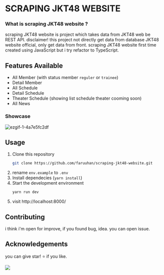 # SCRAPING JKT48 WEBSITE

### What is scraping JKT48 website ?

scraping JKT48 website is project which takes data from JKT48 web be REST API. disclaimer! this project not directly get data from database JKT48 website official, only get data from front. scraping JKT48 website first time created using JavaScript but i try refactor to TypeScript.

## Features Available

- All Member (with status member `reguler` or `trainee`)
- Detail Member
- All Schedule
- Detail Schedule
- Theater Schedule (showing list schedule theater cooming soon)
- All News

### Showcase

![ezgif-1-4a7e5fc2df](https://github.com/faruuhan/scraping-jkt48-website/assets/92959224/7931d541-ee05-4172-9acf-aad92cd6d173)

## Usage

1. Clone this repository
   ```bash
   git clone https://github.com/faruuhan/scraping-jkt48-website.git
   ```
2. rename `env.example` to `.env`
3. Install dependecies (`yarn install`)
4. Start the development environment
   ```bash
   yarn run dev
   ```
5. visit http://localhost:8000/

## Contributing

i think i'm open for improve, if you found bug, idea. you can open issue.

## Acknowledgements

you can give star! ⭐ if you like.

![](https://s6.gifyu.com/images/S6Wpu.gif)
